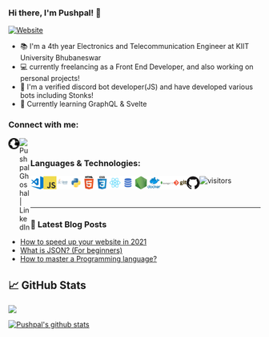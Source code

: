 ### Hi there, I'm Pushpal! 👋

[![Website](https://img.shields.io/website?label=pushpalghoshal.com&style=for-the-badge&url=https%3A%2F%2Fcodestackr.com)](https://pushpal-ghoshal.vercel.app)

- 📚 I'm a 4th year Electronics and Telecommunication Engineer at KIIT University Bhubaneswar
- 💻 currently freelancing as a Front End Developer, and also working on personal projects!
- 🤖 I'm a verified discord bot developer(JS) and have developed various bots including Stonks!
- 🤔 Currently learning GraphQL & Svelte

### Connect with me:

[<img align="left" alt="pushpalghoshal.com" width="22px" src="https://raw.githubusercontent.com/iconic/open-iconic/master/svg/globe.svg" />][website]
[<img align="left" alt="PushpalGhoshal | LinkedIn" width="22px" src="https://cdn.jsdelivr.net/npm/simple-icons@v3/icons/linkedin.svg" />][linkedin]

<br />



### Languages & Technologies:
<img align="left" alt="Visual Studio Code" width="26px" src="https://raw.githubusercontent.com/github/explore/80688e429a7d4ef2fca1e82350fe8e3517d3494d/topics/visual-studio-code/visual-studio-code.png" />
<img align="left" alt="JavaScript" width="26px" src="https://raw.githubusercontent.com/github/explore/80688e429a7d4ef2fca1e82350fe8e3517d3494d/topics/javascript/javascript.png" />
<img align="left" alt="Java" width="26px" src="https://raw.githubusercontent.com/github/explore/80688e429a7d4ef2fca1e82350fe8e3517d3494d/topics/java/java.png" />
<img align="left" alt="Python" width="26px" src="https://raw.githubusercontent.com/github/explore/80688e429a7d4ef2fca1e82350fe8e3517d3494d/topics/python/python.png" />
<img align="left" alt="HTML5" width="26px" src="https://raw.githubusercontent.com/github/explore/80688e429a7d4ef2fca1e82350fe8e3517d3494d/topics/html/html.png" />
<img align="left" alt="CSS3" width="26px" src="https://raw.githubusercontent.com/github/explore/80688e429a7d4ef2fca1e82350fe8e3517d3494d/topics/css/css.png" />
<img align="left" alt="React" width="26px" src="https://raw.githubusercontent.com/github/explore/80688e429a7d4ef2fca1e82350fe8e3517d3494d/topics/react/react.png" />
<img align="left" alt="SQL" width="26px" src="https://raw.githubusercontent.com/github/explore/80688e429a7d4ef2fca1e82350fe8e3517d3494d/topics/sql/sql.png" />
<img align="left" alt="Node.js" width="26px" src="https://raw.githubusercontent.com/github/explore/80688e429a7d4ef2fca1e82350fe8e3517d3494d/topics/nodejs/nodejs.png" />
<img align="left" alt="Docker" width="26px" src="https://raw.githubusercontent.com/github/explore/80688e429a7d4ef2fca1e82350fe8e3517d3494d/topics/docker/docker.png" />
<img align="left" alt="MongoDB" width="26px" src="https://raw.githubusercontent.com/github/explore/80688e429a7d4ef2fca1e82350fe8e3517d3494d/topics/mongodb/mongodb.png" />
<img align="left" alt="Git" width="26px" src="https://raw.githubusercontent.com/github/explore/80688e429a7d4ef2fca1e82350fe8e3517d3494d/topics/git/git.png" />
<img align="left" alt="GitHub" width="26px" src="https://raw.githubusercontent.com/github/explore/78df643247d429f6cc873026c0622819ad797942/topics/github/github.png" />

![visitors](https://visitor-badge.glitch.me/badge?page_id=Titan.visitor-badge)

<br>

---

### 📕 Latest Blog Posts

<!-- BLOG-POST-LIST:START -->
- [How to speed up your website in 2021](https://pushpal-ghoshal.medium.com/how-to-speed-up-your-website-in-2021-6f4f8b88f6a3)
- [What is JSON? (For beginners)](https://pushpal-ghoshal.medium.com/what-is-json-for-beginners-377ea5eaee14)
- [How to master a Programming language?](https://pushpal-ghoshal.medium.com/how-to-master-a-programming-language-aee254e3219d)

## 📈 GitHub Stats

<a href="https://github.com/Atomized-titan">
    <img align="center" src="https://github-readme-stats.vercel.app/api/top-langs/?username=Atomized-titan&langs_count=10&theme=vue&layout=compact" />
</a>

[![Pushpal's github stats](https://github-readme-stats.vercel.app/api?username=Atomized-titan)](https://github.com/anuraghazra/github-readme-stats)

[website]: https://pushpal-ghoshal.vercel.app
[linkedin]: https://www.linkedin.com/in/pushpal-ghoshal-093347156/


